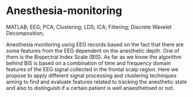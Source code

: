 # Anesthesia-monitoring
MATLAB; EEG; PCA; Clustering; LDS; ICA; Filtering; Discrete Wavelet Decomposition; 


Anesthesia monitoring using EEG records based on the fact that there are some features from the EEG dependent on the anesthetic depth. One of them is the Bispectral Index Scale (BIS). As far as we know the algorithm behind BIS is based on a combination of time and frequency domain features of the EEG signal collected in the frontal scalp region. Here we propose to apply different signal processing and clustering techniques aiming to find and evaluate features related to tracking the anesthetic state and also to distinguish if a certain patient is well anaesthetised or not.
